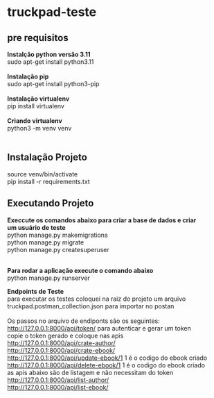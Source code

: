 # truckpad-teste
## pre requisitos
**Instalção python versão 3.11** <br>
sudo apt-get install python3.11<br><br>
**Instalação pip**<br>
sudo apt-get install python3-pip<br><br>
**Instalação virtualenv**<br>
pip install virtualenv<br><br>
**Criando virtualenv**<br>
python3 -m venv venv<br><br>

## Instalação Projeto
source venv/bin/activate <br>
pip install -r requirements.txt


## Executando Projeto
**Execcute os comandos abaixo para criar a base de dados e criar <br>
um usuário de teste**<br>
python manage.py makemigrations<br>
python manage.py migrate<br>
python manage.py createsuperuser<br><br>

**Para rodar a aplicação execute o comando abaixo**<br>
python manage.py runserver<br>

**Endpoints de Teste**<br>
para executar os testes coloquei na raiz do projeto um arquivo<br>
truckpad.postman_collection.json para importar no postan<br><br>
Os passos no arquivo de endiponts são os seguintes:<br>
 http://127.0.0.1:8000/api/token/ para autenticar e gerar um token<br>
copie o token gerado e coloque nas apis<br>
http://127.0.0.1:8000/api/crate-author/ <br>
http://127.0.0.1:8000/api/crate-ebook/ <br>
http://127.0.0.1:8000/api/update-ebook/1 1 é o codigo do ebook criado <br>
http://127.0.0.1:8000/api/delete-ebook/1 1 é o codigo do ebook criado <br>
as apis abaixo são de listagem e não necessitam do token<br>
http://127.0.0.1:8000/api/list-author/<br>
http://127.0.0.1:8000/api/list-ebook/






